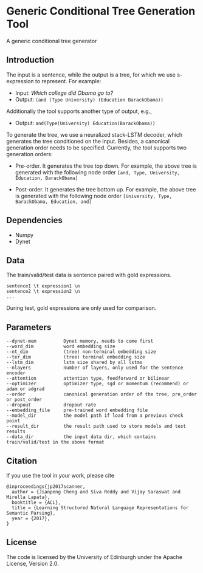 # Generic Conditional Tree Generation Tool
A generic conditional tree generator

## Introduction
The input is a sentence, while the output is a tree, for which we use s-expression to represent. For example:

- Input: *Which college did Obama go to?*
- Output: `(and (Type University) (Education BarackObama))`

Additionally the tool supports another type of output, e.g.,

- Output: `and(Type(University) Education(BarackObama))`

To generate the tree, we use a neuralized stack-LSTM decoder, which generates the tree conditioned on the input. Besides, a canonical generation order needs to be specified. Currently, the tool supports two generation orders:

- Pre-order. It generates the tree top down. For example, the above tree is generated with the following node order `[and, Type, University, Education, BarackObama]`

- Post-order. It generates the tree bottom up. For example, the above tree is generated with the following node order `[University, Type, BarackObama, Education, and]`

## Dependencies
* Numpy
* Dynet

## Data
The train/valid/test data is sentence paired with gold expressions. 
```
sentence1 \t expression1 \n
sentence2 \t expression2 \n
...
```

During test, gold expressions are only used for comparison.

## Parameters
```
--dynet-mem          Dynet memory, needs to come first
--word_dim           word embedding size
--nt_dim             (tree) non-terminal embedding size
--ter_dim            (tree) terminal embedding size
--lstm_dim           lstm size shared by all lstms
--nlayers            number of layers, only used for the sentence encoder
--attention          attention type, feedforward or bilinear
--optimizer          optimizer type, sgd or momentum (recommend) or adam or adgrad
--order              canonical generation order of the tree, pre_order or post_order
--dropout            dropout rate
--embedding_file     pre-trained word embedding file
--model_dir          the model path if load from a previous check point
--result_dir         the result path used to store models and test results
--data_dir           the input data dir, which contains train/valid/test in the above format
```

## Citation
If you use the tool in your work, please cite

    @inproceedings{jp2017scanner,
      author = {Jianpeng Cheng and Siva Reddy and Vijay Saraswat and Mirella Lapata},
      booktitle = {ACL},
      title = {Learning Structured Natural Language Representations for Semantic Parsing},
      year = {2017},
    }

## License
The code is licensed by the University of Edinburgh under the Apache License, Version 2.0.
